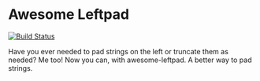 # Awesome Leftpad

[![Build Status](https://travis-ci.org/alexives/awesome-leftpad.svg?branch=master)](https://travis-ci.org/alexives/awesome-leftpad)

Have you ever needed to pad strings on the left or truncate them as needed? Me too! Now you can, with awesome-leftpad. A better way to pad strings.
